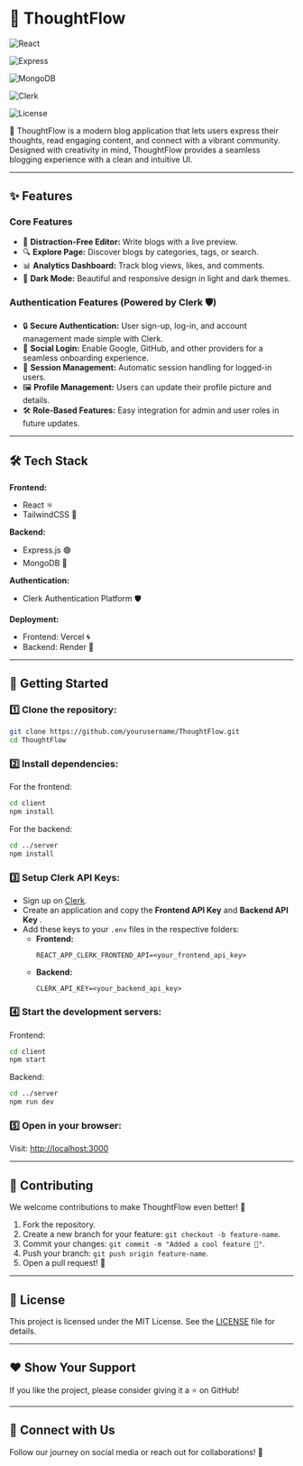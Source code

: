 
# 🌟 **ThoughtFlow**

![React](https://img.shields.io/badge/Frontend-React-blue?logo=react)

![Express](https://img.shields.io/badge/Backend-Express-green?logo=express)

![MongoDB](https://img.shields.io/badge/Database-MongoDB-brightgreen?logo=mongodb)

![Clerk](https://img.shields.io/badge/Authentication-Clerk-purple?logo=clerk)

![License](https://img.shields.io/badge/License-MIT-yellow?style=flat)

🚀 ThoughtFlow is a modern blog application that lets users express their thoughts, read engaging content, and connect with a vibrant community. Designed with creativity in mind, ThoughtFlow provides a seamless blogging experience with a clean and intuitive UI.

---

## ✨ **Features**

### Core Features

* 📝 **Distraction-Free Editor:** Write blogs with a live preview.
* 🔍 **Explore Page:** Discover blogs by categories, tags, or search.
* 📊 **Analytics Dashboard:** Track blog views, likes, and comments.
* 🌙 **Dark Mode:** Beautiful and responsive design in light and dark themes.

### Authentication Features (Powered by **Clerk** 🛡️)

* 🔒 **Secure Authentication:** User sign-up, log-in, and account management made simple with Clerk.
* 👥 **Social Login:** Enable Google, GitHub, and other providers for a seamless onboarding experience.
* 🔄 **Session Management:** Automatic session handling for logged-in users.
* 🖼️ **Profile Management:** Users can update their profile picture and details.
* 🛠️ **Role-Based Features:** Easy integration for admin and user roles in future updates.

---

## 🛠️ **Tech Stack**

**Frontend:**

* React ⚛️
* TailwindCSS 🎨

**Backend:**

* Express.js 🟢
* MongoDB 🍃

**Authentication:**

* Clerk Authentication Platform 🛡️

**Deployment:**

* Frontend: Vercel 🌀
* Backend: Render 🚀

---

## 🚀 **Getting Started**

### 1️⃣ Clone the repository:

```bash
git clone https://github.com/yourusername/ThoughtFlow.git  
cd ThoughtFlow  
```

### 2️⃣ Install dependencies:

For the frontend:

```bash
cd client  
npm install  
```

For the backend:

```bash
cd ../server  
npm install  
```

### 3️⃣ Setup Clerk API Keys:

* Sign up on [Clerk](https://clerk.dev/).
* Create an application and copy the **Frontend API Key** and  **Backend API Key** .
* Add these keys to your `.env` files in the respective folders:
  * **Frontend:**
    ```env
    REACT_APP_CLERK_FRONTEND_API=<your_frontend_api_key>  
    ```
  * **Backend:**
    ```env
    CLERK_API_KEY=<your_backend_api_key>  
    ```

### 4️⃣ Start the development servers:

Frontend:

```bash
cd client  
npm start  
```

Backend:

```bash
cd ../server  
npm run dev  
```

### 5️⃣ Open in your browser:

Visit: [http://localhost:3000](http://localhost:3000/)

---

## 🤝 **Contributing**

We welcome contributions to make ThoughtFlow even better! 🌟

1. Fork the repository.
2. Create a new branch for your feature: `git checkout -b feature-name`.
3. Commit your changes: `git commit -m "Added a cool feature 🚀"`.
4. Push your branch: `git push origin feature-name`.
5. Open a pull request! 🙌

---

## 📄 **License**

This project is licensed under the MIT License. See the [LICENSE](https://chatgpt.com/c/LICENSE) file for details.

---

## ❤️ **Show Your Support**

If you like the project, please consider giving it a ⭐ on GitHub!

---

## 🌟 **Connect with Us**

Follow our journey on social media or reach out for collaborations! 🚀
